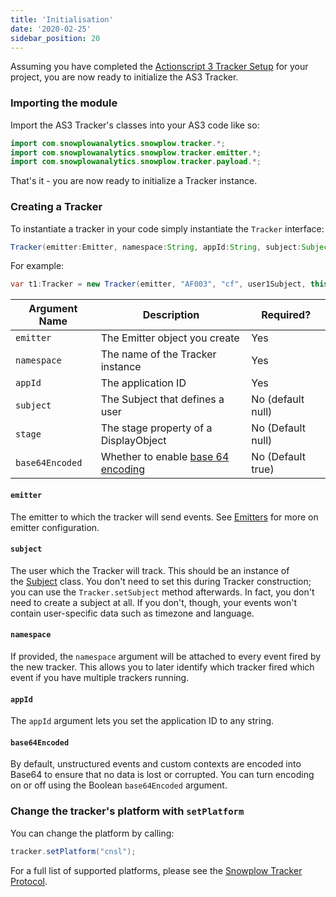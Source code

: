 ```yaml
---
title: 'Initialisation'
date: '2020-02-25'
sidebar_position: 20
---
```


Assuming you have completed the [Actionscript 3 Tracker Setup](/docs/collecting-data/collecting-from-own-applications/actionscript3-tracker/setup/index.md) for your project, you are now ready to initialize the AS3 Tracker.

### Importing the module

Import the AS3 Tracker's classes into your AS3 code like so:

```java
import com.snowplowanalytics.snowplow.tracker.*;
import com.snowplowanalytics.snowplow.tracker.emitter.*;
import com.snowplowanalytics.snowplow.tracker.payload.*;
```

That's it - you are now ready to initialize a Tracker instance.

### Creating a Tracker

To instantiate a tracker in your code simply instantiate the `Tracker` interface:

```java
Tracker(emitter:Emitter, namespace:String, appId:String, subject:Subject, stage:Stage = null, base64Encoded:Boolean = true)
```

For example:

```java
var t1:Tracker = new Tracker(emitter, "AF003", "cf", user1Subject, this.stage, true);
```

| **Argument Name** | **Description**                                                            | **Required?**     |
| ----------------- | -------------------------------------------------------------------------- | ----------------- |
| `emitter`         | The Emitter object you create                                              | Yes               |
| `namespace`       | The name of the Tracker instance                                           | Yes               |
| `appId`           | The application ID                                                         | Yes               |
| `subject`         | The Subject that defines a user                                            | No (default null) |
| `stage`           | The stage property of a DisplayObject                                      | No (Default null) |
| `base64Encoded`   | Whether to enable [base 64 encoding](https://en.wikipedia.org/wiki/Base64) | No (Default true) |

#### `emitter`

The emitter to which the tracker will send events. See [Emitters](https://github.com/snowplow/snowplow/wiki/ActionScript3-Tracker#5-sending-event-emitter) for more on emitter configuration.

#### `subject`

The user which the Tracker will track. This should be an instance of the [Subject](https://github.com/snowplow/snowplow/wiki/ActionScript3-Tracker#3-adding-extra-data-the-subject-class) class. You don't need to set this during Tracker construction; you can use the `Tracker.setSubject` method afterwards. In fact, you don't need to create a subject at all. If you don't, though, your events won't contain user-specific data such as timezone and language.

#### `namespace`

If provided, the `namespace` argument will be attached to every event fired by the new tracker. This allows you to later identify which tracker fired which event if you have multiple trackers running.

#### `appId`

The `appId` argument lets you set the application ID to any string.

#### `base64Encoded`

By default, unstructured events and custom contexts are encoded into Base64 to ensure that no data is lost or corrupted. You can turn encoding on or off using the Boolean `base64Encoded` argument.

### Change the tracker's platform with `setPlatform`

You can change the platform by calling:

```java
tracker.setPlatform("cnsl");
```

For a full list of supported platforms, please see the [Snowplow Tracker Protocol](https://github.com/snowplow/snowplow/wiki/Snowplow-Tracker-Protocol).
